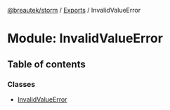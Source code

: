 [@breautek/storm](../README.md) / [Exports](../modules.md) / InvalidValueError

# Module: InvalidValueError

## Table of contents

### Classes

- [InvalidValueError](../classes/invalidvalueerror.invalidvalueerror-1.md)
